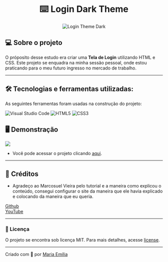 <h1 align="center"> ⌨️ Login Dark Theme </h1>

<p align="center">
	<img src="https://files.benramsey.com/ws/blog/2017-07-13-phptestfest/banner-1500x630.jpg" alt="Login Theme Dark" title="Login Theme Dark">
</p>


## 💻 Sobre o projeto

O próposito desse estudo era criar uma **Tela de Login** utilizando HTML e CSS. Este projeto se enquadra na minha sessão pessoal, onde estou praticando para o meu futuro ingresso no mercado de trabalho. 

---

## 🛠 Tecnologias e ferramentas utilizadas:

As seguintes ferramentas foram usadas na construção do projeto:

![Visual Studio Code](https://img.shields.io/badge/Visual%20Studio%20Code-0078d7.svg?style=for-the-badge&logo=visual-studio-code&logoColor=white)
![HTML5](https://img.shields.io/badge/html5-%23E34F26.svg?style=for-the-badge&logo=html5&logoColor=white)
![CSS3](https://img.shields.io/badge/css3-%231572B6.svg?style=for-the-badge&logo=css3&logoColor=white)

## 🖥️ Demonstração

![](https://i.imgur.com/V5VEpT7.png)   

- Você pode acessar o projeto clicando <a href="https://login-dark-theme.netlify.app/">aqui</a>.

---

## 🧠 Créditos

- Agradeço ao Marcosuel Vieira pelo tutorial e a maneira como explicou o conteúdo, consegui configurar o site da maneira que ele havia explicado e colocando da maneira que eu queria. 

[Github](https://github.com/lexmarcos) <br>
[YouTube](https://www.youtube.com/channel/UCdo5Euk5c2GKCOfQ0d_gKOg)

---

### 📝 Licença

O projeto se encontra sob licença MIT. Para mais detalhes, acesse [license](LICENSE).

---

Criado com 💙 por [Maria Emília](https://github.com/lellismaria)
